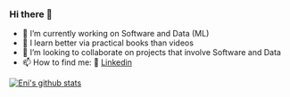 ### Hi there 👋
- 🔭 I’m currently working on Software and Data (ML)
- 📙 I learn better via practical books than videos
- 👯 I’m looking to collaborate on projects that involve Software and Data
- 📫 How to find me: 🏢 [Linkedin](https://www.linkedin.com/in/eniwoke-c-b71852a1)

[![Eni's github stats](https://github-readme-stats.vercel.app/api?username=cornzyblack&show_icons&theme=highcontrast)](https://github.com/cornzyblack/github-readme-stats)
